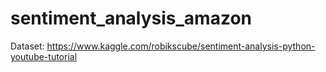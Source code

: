 # sentiment_analysis_amazon


Dataset: https://www.kaggle.com/robikscube/sentiment-analysis-python-youtube-tutorial
